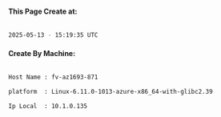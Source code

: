 
   
#### This Page Create at:

```bash

2025-05-13 - 15:19:35 UTC

```

#### Create By Machine:

```bash

Host Name : fv-az1693-871

platform  : Linux-6.11.0-1013-azure-x86_64-with-glibc2.39

Ip Local  : 10.1.0.135

```

